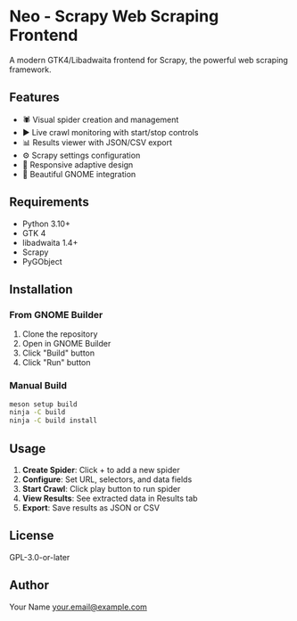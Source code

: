 # Neo - Scrapy Web Scraping Frontend

A modern GTK4/Libadwaita frontend for Scrapy, the powerful web scraping framework.

## Features

- 🕷️ Visual spider creation and management
- ▶️ Live crawl monitoring with start/stop controls
- 📊 Results viewer with JSON/CSV export
- ⚙️ Scrapy settings configuration
- 📱 Responsive adaptive design
- 🎨 Beautiful GNOME integration

## Requirements

- Python 3.10+
- GTK 4
- libadwaita 1.4+
- Scrapy
- PyGObject

## Installation

### From GNOME Builder

1. Clone the repository
2. Open in GNOME Builder
3. Click "Build" button
4. Click "Run" button

### Manual Build
```bash
meson setup build
ninja -C build
ninja -C build install
```

## Usage

1. **Create Spider**: Click + to add a new spider
2. **Configure**: Set URL, selectors, and data fields
3. **Start Crawl**: Click play button to run spider
4. **View Results**: See extracted data in Results tab
5. **Export**: Save results as JSON or CSV

## License

GPL-3.0-or-later

## Author

Your Name <your.email@example.com>
